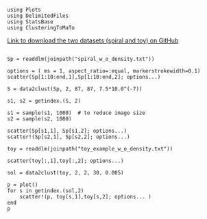 ```@example 2
using Plots
using DelimitedFiles
using StatsBase
using ClusteringToMaTo
```

[Link to download the two datasets (spiral and toy) on GitHub](https://github.com/MathieuCarriere/sklearn-tda/blob/master/example/inputs/)

```@example 2

Sp = readdlm(joinpath("spiral_w_o_density.txt"))

options = ( ms = 1, aspect_ratio=:equal, markerstrokewidth=0.1)
scatter(Sp[1:10:end,1],Sp[1:10:end,2]; options...)
```

```@example 2
S = data2clust(Sp, 2, 87, 87, 7.5*10.0^(-7))

s1, s2 = getindex.(S, 2)

s1 = sample(s1, 1000)  # to reduce image size
s2 = sample(s2, 1000)

scatter(Sp[s1,1], Sp[s1,2]; options...)
scatter!(Sp[s2,1], Sp[s2,2]; options...)
```

```@example 2
toy = readdlm(joinpath("toy_example_w_o_density.txt"))

scatter(toy[:,1],toy[:,2]; options...)
```

```@example 2
sol = data2clust(toy, 2, 2, 30, 0.005)

p = plot()
for s in getindex.(sol,2)
    scatter!(p, toy[s,1],toy[s,2]; options... )
end
p
```
